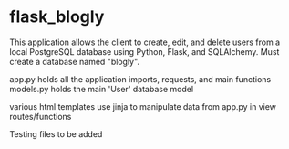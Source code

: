 # flask_blogly

This application allows the client to create, edit, and delete users from a local PostgreSQL database using Python, Flask, and SQLAlchemy. Must create a database named "blogly".

app.py holds all the application imports, requests, and main functions
models.py holds the main 'User' database model

various html templates use jinja to manipulate data from app.py in view routes/functions

Testing files to be added
